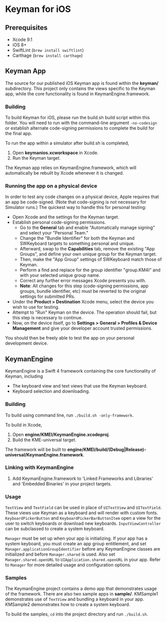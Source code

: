 # Keyman for iOS

## Prerequisites
* Xcode 9.1
* iOS 8+
* SwiftLint (`brew install swiftlint`)
* Carthage (`brew install carthage`)

## Keyman App

The source for our published iOS Keyman app is found within the **keyman/** subdirectory. This project only contains
the views specific to the Keyman app, while the core functionality is found in KeymanEngine.framework.

### Building
To build Keyman for iOS, please run the build.sh build script within this folder.
You will need to run with the command-line argument `-no-codesign` or establish alternate code-signing permissions to
complete the build for the final app.

To run the app within a simulator after build.sh is completed,
1. Open **keymanios.xcworkspace** in Xcode.
2. Run the Keyman target.

The Keyman app relies on KeymanEngine.framework, which will automatically be rebuilt by Xcode whenever it is changed.

### Running the app on a physical device
In order to test any code changes on a physical device, Apple requires that an app be code-signed.  (Note that code-signing is not necessary for Simulator runs.)  The quickest way to handle this for personal testing:

- Open Xcode and the settings for the Keyman target.
- Establish personal code-signing permissions.
  - Go to the **General** tab and enable "Automatically manage signing" and select your "Personal Team."
  - Change the "Bundle Identifier" for both the Keyman and SWKeyboard targets to something personal and unique.
  - Afterward, swap to the **Capabilities** tab, remove the existing "App Groups", and define your own unique group for the Keyman target.
  - Then, make the "App Group" settings of SWKeyboard match those of Keyman.
  - Perform a find and replace for the group identifier "group.KM4I" and with your selected unique group name.
  - Correct any further error messages Xcode presents you with.
  - **Note**:  All changes for this step (code-signing permissions, app groups, bundle identifier, etc) must be reverted to the original settings for submitted PRs.
- Under the **Product > Destination** Xcode menu, select the device you wish to use for testing.
- Attempt to "Run" Keyman on the device.  The operation should fail, but this step is necessary to continue.
- Now, on the device itself, go to **Settings > General > Profiles & Device Management** and give your developer account trusted permissions.

You should then be freely able to test the app on your personal development device.

## KeymanEngine

KeymanEngine is a Swift 4 framework containing the core functionality of Keyman, including
* The keyboard view and text views that use the Keyman keyboard.
* Keyboard selection and downloading.

### Building
To build using command line, run `./build.sh -only-framework`.

To build in Xcode,
1. Open **engine/KMEI/KeymanEngine.xcodeproj**.
2. Build the KME-universal target.

The framework will be built to **engine/KMEI/build/(Debug|Release)-universal/KeymanEngine.framework**.

### Linking with KeymanEngine
1. Add KeymanEngine.framework to 'Linked Frameworks and Libraries' and 'Embedded Binaries' in your project targets.

### Usage
`TextView` and `TextField` can be used in place of `UITextView` and `UITextField`. These views use Keyman as a keyboard
and will render with custom fonts. `KeyboardPickerButton` and `KeyboardPickerBarButtonItem` open a view for the user to
switch keyboards or download new keyboards. `InputViewController` can be subclassed to create a system keyboard.

`Manager` must be set up when your app is initializing. If your app has a system keyboard, you must create an app group
entitlement, and set `Manager.applicationGroupIdentifier` before any KeymanEngine classes are initialized and before
`Manager.shared` is used. Also set `Manager.shared.openURL` to `UIApplication.shared.openURL` in your app. Refer to
`Manager` for more detailed usage and configuration options.

### Samples
The KeymanEngine project contains a demo app that demonstrates usage of the framework. There are also two sample apps in
**sample/**. KMSample1 demonstrates use of `TextView` and bundling a keyboard in your app. KMSample2 demonstrates how to
create a system keyboard.

To build the samples, `cd` into the project directory and run `./build.sh`.
